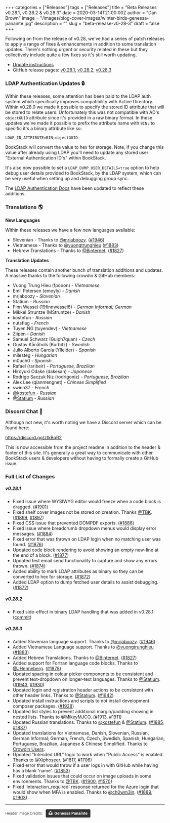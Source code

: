 +++
categories = ["Releases"]
tags = ["Releases"]
title = "Beta Releases v0.28.1, v0.28.2 & v0.28.3"
date = 2020-03-14T21:00:00Z
author = "Dan Brown"
image = "/images/blog-cover-images/winter-birds-genessa-panainte.jpg"
description = ""
slug = "beta-release-v0-28-3"
draft = false
+++

Following on from the release of v0.28, we've had a series of patch releases to 
apply a range of fixes & enhancements in addition to some translation updates.
There's nothing urgent or security related in these but they collectively include 
quite a few fixes so it's still worth updating.

* [Update instructions](https://www.bookstackapp.com/docs/admin/updates)
* GitHub release pages: [v0.28.1](https://github.com/BookStackApp/BookStack/releases/tag/v0.28.1), [v0.28.2](https://github.com/BookStackApp/BookStack/releases/tag/v0.28.2), [v0.28.3](https://github.com/BookStackApp/BookStack/releases/tag/v0.28.3)


### LDAP Authentication Updates 🔒

Within these releases, some attention has been paid to the LDAP auth system which specifically
improves compatibility with Active Directory. Within v0.28.0 we made it possible 
to specify the stored ID attribute that will be stored to relate users.
Unfortunately this was not compatible with AD's `objectGUID` attribute since 
it's provided in a raw binary format. In these updates we've made it possible
to prefix the attribute name with `BIN;` to specific it's a binary attribute like so:

```shell
LDAP_ID_ATTRIBUTE=BIN;objectGUID
```

BookStack will convert the value to hex for storage. Note, if you change this 
value after already using LDAP you'll need to update any stored user 
"External Authentication ID's" within BookStack.

It's also now possible to set a `LDAP_DUMP_USER_DETAILS=true` option to help debug
user details provided to BookStack, by the LDAP system, which can be very useful when
setting up and debugging group sync.

The [LDAP Authentication Docs](https://www.bookstackapp.com/docs/admin/ldap-auth/) have been updated to reflect these additions.

### Translations 🌎

**New Languages**

Within these releases we have a few new languages available:

* Slovenian - Thanks to [@mrjaboozy](https://github.com/BookStackApp/BookStack/issues/1946). ([#1946](https://github.com/BookStackApp/BookStack/issues/1946))
* Vietnamese - Thanks to [@vuongtrunghieu](https://github.com/BookStackApp/BookStack/issues/1883) ([#1883](https://github.com/BookStackApp/BookStack/issues/1883))
* Hebrew Translations - Thanks to [@Binternet](https://github.com/BookStackApp/BookStack/pull/1827). ([#1827](https://github.com/BookStackApp/BookStack/pull/1827))

**Translation Updates**

These releases contain another bunch of translation additions and updates. 
A massive thanks to the following crowdin & GitHub members:

* Vuong Trung Hieu (fpooon) - *Vietnamese*
* Emil Petersen (emoyly) - *Danish*
* mrjaboozy - *Slovenian*
* Statium - *Russian*
* Finn Wessel (19finnwessel6) - *German Informal; German*
* Mikkel Struntze (MStruntze) - *Danish*
* kostefun - *Russian*
* nutsflag - *French*
* Tuyen.NG (tuyendev) - *Vietnamese*
* Ziipen - *Danish*
* Samuel Schwarz (Guiph7quan) - *Czech*
* Gustav Kånåhols (Kurbitz) - *Swedish*
* Julio Alberto García (Yllelder) - *Spanish*
* milesteg - *Hungarian*
* m0uch0 - *Spanish*
* Rafael (raribeir) - *Portuguese, Brazilian*
* Hiroyuki Odake (dakesan) - *Japanese*
* Rodrigo Saczuk Niz (rodrigoniz) - *Portuguese, Brazilian*
* Alex Lee (qianmengnet) - *Chinese Simplified*
* swinn37 - *French*
* [@kostefun](https://github.com/BookStackApp/BookStack/pull/1885) - *Russian* 
* [@Statium](https://github.com/BookStackApp/BookStack/pull/1837) - *Russian* 


### Discord Chat 💬

Although not new, it's worth noting we have a Discord server which can be found here:

https://discord.gg/ztkBqR2

This is now accessible from the project readme in addition to the header & footer of this site.
It's generally a great way to communicate with other BookStack users & developers without having 
to formally create a GitHub issue.

### Full List of Changes

##### v0.28.1

* Fixed issue where WYSIWYG editor would freeze when a code block is dragged. ([#1901](https://github.com/BookStackApp/BookStack/issues/1901))
* Fixed shelf cover images not be stored on creation. Thanks [@TBK](https://github.com/BookStackApp/BookStack/pull/1899). ([#1899](https://github.com/BookStackApp/BookStack/pull/1899), [#1897](https://github.com/BookStackApp/BookStack/issues/1897))
* Fixed CSS issue that prevented DOMPDF exports. ([#1886](https://github.com/BookStackApp/BookStack/issues/1886))
* Fixed issue where breadcrumb dropdown menus would display error messages. ([#1884](https://github.com/BookStackApp/BookStack/issues/1884))
* Fixed error that was thrown on LDAP login when no matching user was found. ([#1876](https://github.com/BookStackApp/BookStack/issues/1876))
* Updated code block rendering to avoid showing an empty new-line at the end of a block. ([#1877](https://github.com/BookStackApp/BookStack/issues/1877))
* Updated test email send functionality to capture and show any errors thrown. ([#1874](https://github.com/BookStackApp/BookStack/issues/1874))
* Added ability to mark LDAP attributes as binary so they can be converted to hex for storage. ([#1872](https://github.com/BookStackApp/BookStack/issues/1872))
* Added LDAP option to dump fetched user details to assist debugging. ([#1872](https://github.com/BookStackApp/BookStack/issues/1872))

##### v0.28.2

* Fixed side-effect in binary LDAP handling that was added in v0.28.1 ([commit](https://github.com/BookStackApp/BookStack/commit/01b95d91baede787fc84c3603e6516fab22bf34e))

##### v0.28.3

* Added Slovenian language support. Thanks to [@mrjaboozy](https://github.com/BookStackApp/BookStack/issues/1946). ([#1946](https://github.com/BookStackApp/BookStack/issues/1946))
* Added Vietnamese Language support. Thanks to [@vuongtrunghieu](https://github.com/BookStackApp/BookStack/issues/1883) ([#1883](https://github.com/BookStackApp/BookStack/issues/1883))
* Added Hebrew Translations. Thanks to [@Binternet](https://github.com/BookStackApp/BookStack/pull/1827). ([#1827](https://github.com/BookStackApp/BookStack/pull/1827))
* Added support for Fortran language code blocks. Thanks to [@JHenneberg](https://github.com/BookStackApp/BookStack/pull/1878). ([#1878](https://github.com/BookStackApp/BookStack/pull/1878))
* Updated spacing in colour picker components to be consistent and prevent text-dropdown on longer-text languages. Thanks to [@Statium](https://github.com/BookStackApp/BookStack/pull/1943). ([#1943](https://github.com/BookStackApp/BookStack/pull/1943), [#1930](https://github.com/BookStackApp/BookStack/issues/1930))
* Updated login and registration header actions to be consistent with other header links. Thanks to [@Statium](https://github.com/BookStackApp/BookStack/pull/1942). ([#1942](https://github.com/BookStackApp/BookStack/pull/1942))
* Updated install instructions and scripts to not install development composer packages. ([#1928](https://github.com/BookStackApp/BookStack/issues/1928))
* Updated list styles to prevent additional margin/padding showing in nested lists. Thanks to [@MikeyMJCO](https://github.com/BookStackApp/BookStack/pull/1913). ([#1913](https://github.com/BookStackApp/BookStack/pull/1913), [#1911](https://github.com/BookStackApp/BookStack/issues/1911))
* Updated Russian translations. Thanks to [@kostefun](https://github.com/BookStackApp/BookStack/pull/1885) & [@Statium](https://github.com/BookStackApp/BookStack/pull/1837). ([#1885](https://github.com/BookStackApp/BookStack/pull/1885), [#1837](https://github.com/BookStackApp/BookStack/pull/1837))
* Updated translations for Vietnamese, Danish, Slovenian, Russian, German Informal; German, French, Czech, Swedish, Spanish, Hungarian, Portuguese, Brazilian, Japanese & Chinese Simplified. Thanks to [Crowdin Users](https://github.com/BookStackApp/BookStack/blob/master/.github/translators.txt).
* Updated "Intended URL" logic to work when "Public Access" is enabled. Thanks to [@Xiphoseer](https://github.com/BookStackApp/BookStack/pull/1817). ([#1817](https://github.com/BookStackApp/BookStack/pull/1817), [#1706](https://github.com/BookStackApp/BookStack/issues/1706))
* Fixed error that would throw if a user logs in with GitHub while having has a blank 'name'. ([#1853](https://github.com/BookStackApp/BookStack/issues/1853))
* Fixed validation issues that could occur on image uploads in some environments. Thanks to [@TBK](https://github.com/BookStackApp/BookStack/pull/1900). ([#1900](https://github.com/BookStackApp/BookStack/pull/1900), [#1570](https://github.com/BookStackApp/BookStack/issues/1570))
* Fixed 'interaction_required' response returned for the Azure login that would show when MFA is enabled. Thanks to [@ch0wm3in](https://github.com/BookStackApp/BookStack/pull/1889). ([#1889](https://github.com/BookStackApp/BookStack/pull/1889), [#1903](https://github.com/BookStackApp/BookStack/issues/1903))

----

<span style="font-size: 0.8em;opacity:0.8;">Header Image Credits: &nbsp; <a style="background-color:black;color:white;text-decoration:none;padding:4px 6px;font-family:-apple-system, BlinkMacSystemFont, &quot;San Francisco&quot;, &quot;Helvetica Neue&quot;, Helvetica, Ubuntu, Roboto, Noto, &quot;Segoe UI&quot;, Arial, sans-serif;font-size:12px;font-weight:bold;line-height:1.2;display:inline-block;border-radius:3px" href="https://unsplash.com/@genessapana?utm_medium=referral&amp;utm_campaign=photographer-credit&amp;utm_content=creditBadge" target="_blank" rel="noopener noreferrer" title="Download free do whatever you want high-resolution photos from Genessa Panainte"><span style="display:inline-block;padding:2px 3px"><svg xmlns="http://www.w3.org/2000/svg" style="height:12px;width:auto;position:relative;vertical-align:middle;top:-2px;fill:white" viewBox="0 0 32 32"><title>unsplash-logo</title><path d="M10 9V0h12v9H10zm12 5h10v18H0V14h10v9h12v-9z"></path></svg></span><span style="display:inline-block;padding:2px 3px">Genessa Panainte</span></a></span>
